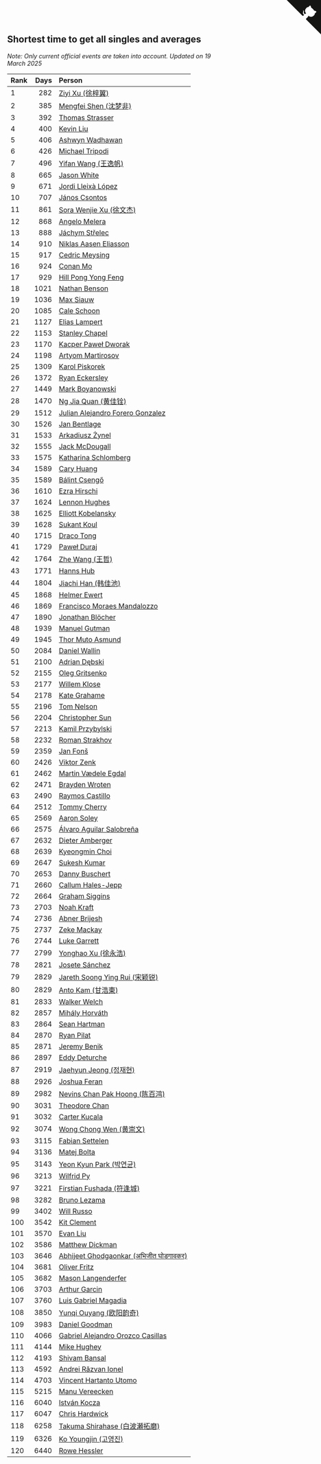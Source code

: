 ## Shortest time to get all singles and averages

*Note: Only current official events are taken into account.*
*Updated on 19 March 2025*

| Rank | Days | Person |
| :--- | ---: | :--- |
| 1 | 282 | [Ziyi Xu (徐梓翼)](https://www.worldcubeassociation.org/persons/2023XUZI01) |
| 2 | 385 | [Mengfei Shen (沈梦非)](https://www.worldcubeassociation.org/persons/2018SHEN07) |
| 3 | 392 | [Thomas Strasser](https://www.worldcubeassociation.org/persons/2022STRA10) |
| 4 | 400 | [Kevin Liu](https://www.worldcubeassociation.org/persons/2023LIUK02) |
| 5 | 406 | [Ashwyn Wadhawan](https://www.worldcubeassociation.org/persons/2022WADH02) |
| 6 | 426 | [Michael Tripodi](https://www.worldcubeassociation.org/persons/2021TRIP01) |
| 7 | 496 | [Yifan Wang (王逸帆)](https://www.worldcubeassociation.org/persons/2017WANY29) |
| 8 | 665 | [Jason White](https://www.worldcubeassociation.org/persons/2016WHIT16) |
| 9 | 671 | [Jordi Lleixà López](https://www.worldcubeassociation.org/persons/2023LOPE09) |
| 10 | 707 | [János Csontos](https://www.worldcubeassociation.org/persons/2022CSON01) |
| 11 | 861 | [Sora Wenjie Xu (徐文杰)](https://www.worldcubeassociation.org/persons/2016XUWE02) |
| 12 | 868 | [Angelo Melera](https://www.worldcubeassociation.org/persons/2022MELE01) |
| 13 | 888 | [Jáchym Střelec](https://www.worldcubeassociation.org/persons/2022STRE03) |
| 14 | 910 | [Niklas Aasen Eliasson](https://www.worldcubeassociation.org/persons/2021ELIA01) |
| 15 | 917 | [Cedric Meysing](https://www.worldcubeassociation.org/persons/2017MEYS02) |
| 16 | 924 | [Conan Mo](https://www.worldcubeassociation.org/persons/2020MOCO01) |
| 17 | 929 | [Hill Pong Yong Feng](https://www.worldcubeassociation.org/persons/2017FENG10) |
| 18 | 1021 | [Nathan Benson](https://www.worldcubeassociation.org/persons/2022BENS01) |
| 19 | 1036 | [Max Siauw](https://www.worldcubeassociation.org/persons/2017SIAU02) |
| 20 | 1085 | [Cale Schoon](https://www.worldcubeassociation.org/persons/2014SCHO02) |
| 21 | 1127 | [Elias Lampert](https://www.worldcubeassociation.org/persons/2021LAMP01) |
| 22 | 1153 | [Stanley Chapel](https://www.worldcubeassociation.org/persons/2016CHAP04) |
| 23 | 1170 | [Kacper Paweł Dworak](https://www.worldcubeassociation.org/persons/2020DWOR01) |
| 24 | 1198 | [Artyom Martirosov](https://www.worldcubeassociation.org/persons/2016MART29) |
| 25 | 1309 | [Karol Piskorek](https://www.worldcubeassociation.org/persons/2021PISK01) |
| 26 | 1372 | [Ryan Eckersley](https://www.worldcubeassociation.org/persons/2019ECKE02) |
| 27 | 1449 | [Mark Boyanowski](https://www.worldcubeassociation.org/persons/2014BOYA01) |
| 28 | 1470 | [Ng Jia Quan (黄佳铨)](https://www.worldcubeassociation.org/persons/2015QUAN03) |
| 29 | 1512 | [Julian Alejandro Forero Gonzalez](https://www.worldcubeassociation.org/persons/2018GONZ30) |
| 30 | 1526 | [Jan Bentlage](https://www.worldcubeassociation.org/persons/2010BENT01) |
| 31 | 1533 | [Arkadiusz Żynel](https://www.worldcubeassociation.org/persons/2018ZYNE01) |
| 32 | 1555 | [Jack McDougall](https://www.worldcubeassociation.org/persons/2020MCDO01) |
| 33 | 1575 | [Katharina Schlomberg](https://www.worldcubeassociation.org/persons/2020SCHL01) |
| 34 | 1589 | [Cary Huang](https://www.worldcubeassociation.org/persons/2015HUAN48) |
| 35 | 1589 | [Bálint Csengő](https://www.worldcubeassociation.org/persons/2019CSEN01) |
| 36 | 1610 | [Ezra Hirschi](https://www.worldcubeassociation.org/persons/2019HIRS01) |
| 37 | 1624 | [Lennon Hughes](https://www.worldcubeassociation.org/persons/2017HUGH04) |
| 38 | 1625 | [Elliott Kobelansky](https://www.worldcubeassociation.org/persons/2019KOBE03) |
| 39 | 1628 | [Sukant Koul](https://www.worldcubeassociation.org/persons/2014KOUL01) |
| 40 | 1715 | [Draco Tong](https://www.worldcubeassociation.org/persons/2020TONG02) |
| 41 | 1729 | [Paweł Duraj](https://www.worldcubeassociation.org/persons/2016DURA09) |
| 42 | 1764 | [Zhe Wang (王哲)](https://www.worldcubeassociation.org/persons/2019WANZ21) |
| 43 | 1771 | [Hanns Hub](https://www.worldcubeassociation.org/persons/2013HUBH01) |
| 44 | 1804 | [Jiachi Han (韩佳池)](https://www.worldcubeassociation.org/persons/2014HANJ02) |
| 45 | 1868 | [Helmer Ewert](https://www.worldcubeassociation.org/persons/2015EWER01) |
| 46 | 1869 | [Francisco Moraes Mandalozzo](https://www.worldcubeassociation.org/persons/2017MAND13) |
| 47 | 1890 | [Jonathan Blöcher](https://www.worldcubeassociation.org/persons/2018BLOC01) |
| 48 | 1939 | [Manuel Gutman](https://www.worldcubeassociation.org/persons/2017GUTM01) |
| 49 | 1945 | [Thor Muto Asmund](https://www.worldcubeassociation.org/persons/2017ASMU01) |
| 50 | 2084 | [Daniel Wallin](https://www.worldcubeassociation.org/persons/2013WALL03) |
| 51 | 2100 | [Adrian Dębski](https://www.worldcubeassociation.org/persons/2017DEBS01) |
| 52 | 2155 | [Oleg Gritsenko](https://www.worldcubeassociation.org/persons/2011GRIT01) |
| 53 | 2177 | [Willem Klose](https://www.worldcubeassociation.org/persons/2017KLOS01) |
| 54 | 2178 | [Kate Grahame](https://www.worldcubeassociation.org/persons/2018GRAH05) |
| 55 | 2196 | [Tom Nelson](https://www.worldcubeassociation.org/persons/2013NELS01) |
| 56 | 2204 | [Christopher Sun](https://www.worldcubeassociation.org/persons/2017SUNC02) |
| 57 | 2213 | [Kamil Przybylski](https://www.worldcubeassociation.org/persons/2016PRZY01) |
| 58 | 2232 | [Roman Strakhov](https://www.worldcubeassociation.org/persons/2012STRA02) |
| 59 | 2359 | [Jan Fonš](https://www.worldcubeassociation.org/persons/2017FONS04) |
| 60 | 2426 | [Viktor Zenk](https://www.worldcubeassociation.org/persons/2016ZENK01) |
| 61 | 2462 | [Martin Vædele Egdal](https://www.worldcubeassociation.org/persons/2013EGDA02) |
| 62 | 2471 | [Brayden Wroten](https://www.worldcubeassociation.org/persons/2018WROT01) |
| 63 | 2490 | [Raymos Castillo](https://www.worldcubeassociation.org/persons/2017CAST41) |
| 64 | 2512 | [Tommy Cherry](https://www.worldcubeassociation.org/persons/2015CHER07) |
| 65 | 2569 | [Aaron Soley](https://www.worldcubeassociation.org/persons/2017SOLE01) |
| 66 | 2575 | [Álvaro Aguilar Salobreña](https://www.worldcubeassociation.org/persons/2015SALO01) |
| 67 | 2632 | [Dieter Amberger](https://www.worldcubeassociation.org/persons/2016AMBE02) |
| 68 | 2639 | [Kyeongmin Choi](https://www.worldcubeassociation.org/persons/2017CHOI07) |
| 69 | 2647 | [Sukesh Kumar](https://www.worldcubeassociation.org/persons/2017KUMA30) |
| 70 | 2653 | [Danny Buschert](https://www.worldcubeassociation.org/persons/2017BUSC03) |
| 71 | 2660 | [Callum Hales-Jepp](https://www.worldcubeassociation.org/persons/2012HALE01) |
| 72 | 2664 | [Graham Siggins](https://www.worldcubeassociation.org/persons/2016SIGG01) |
| 73 | 2703 | [Noah Kraft](https://www.worldcubeassociation.org/persons/2016KRAF01) |
| 74 | 2736 | [Abner Brijesh](https://www.worldcubeassociation.org/persons/2016BRIJ01) |
| 75 | 2737 | [Zeke Mackay](https://www.worldcubeassociation.org/persons/2015MACK06) |
| 76 | 2744 | [Luke Garrett](https://www.worldcubeassociation.org/persons/2017GARR05) |
| 77 | 2799 | [Yonghao Xu (徐永浩)](https://www.worldcubeassociation.org/persons/2017XUYO01) |
| 78 | 2821 | [Josete Sánchez](https://www.worldcubeassociation.org/persons/2015SANC18) |
| 79 | 2829 | [Jareth Soong Ying Rui (宋颖锐)](https://www.worldcubeassociation.org/persons/2016SOON01) |
| 80 | 2829 | [Anto Kam (甘浩東)](https://www.worldcubeassociation.org/persons/2017TUNG13) |
| 81 | 2833 | [Walker Welch](https://www.worldcubeassociation.org/persons/2011WELC01) |
| 82 | 2857 | [Mihály Horváth](https://www.worldcubeassociation.org/persons/2016HORV04) |
| 83 | 2864 | [Sean Hartman](https://www.worldcubeassociation.org/persons/2016HART02) |
| 84 | 2870 | [Ryan Pilat](https://www.worldcubeassociation.org/persons/2016PILA03) |
| 85 | 2871 | [Jeremy Benik](https://www.worldcubeassociation.org/persons/2016BENI05) |
| 86 | 2897 | [Eddy Deturche](https://www.worldcubeassociation.org/persons/2014DETU01) |
| 87 | 2919 | [Jaehyun Jeong (정재현)](https://www.worldcubeassociation.org/persons/2016JEON02) |
| 88 | 2926 | [Joshua Feran](https://www.worldcubeassociation.org/persons/2011FERA01) |
| 89 | 2982 | [Nevins Chan Pak Hoong (陈百鸿)](https://www.worldcubeassociation.org/persons/2010CHAN20) |
| 90 | 3031 | [Theodore Chan](https://www.worldcubeassociation.org/persons/2016CHAN25) |
| 91 | 3032 | [Carter Kucala](https://www.worldcubeassociation.org/persons/2015KUCA01) |
| 92 | 3074 | [Wong Chong Wen (黄崇文)](https://www.worldcubeassociation.org/persons/2014WENW01) |
| 93 | 3115 | [Fabian Settelen](https://www.worldcubeassociation.org/persons/2015SETT01) |
| 94 | 3136 | [Matej Bolta](https://www.worldcubeassociation.org/persons/2015BOLT01) |
| 95 | 3143 | [Yeon Kyun Park (박연균)](https://www.worldcubeassociation.org/persons/2016PARK10) |
| 96 | 3213 | [Wilfrid Py](https://www.worldcubeassociation.org/persons/2016PYWI01) |
| 97 | 3221 | [Firstian Fushada (符逢城)](https://www.worldcubeassociation.org/persons/2015FUSH01) |
| 98 | 3282 | [Bruno Lezama](https://www.worldcubeassociation.org/persons/2014LEZA02) |
| 99 | 3402 | [Will Russo](https://www.worldcubeassociation.org/persons/2015RUSS03) |
| 100 | 3542 | [Kit Clement](https://www.worldcubeassociation.org/persons/2008CLEM01) |
| 101 | 3570 | [Evan Liu](https://www.worldcubeassociation.org/persons/2009LIUE01) |
| 102 | 3586 | [Matthew Dickman](https://www.worldcubeassociation.org/persons/2013DICK01) |
| 103 | 3646 | [Abhijeet Ghodgaonkar (अभिजीत घोडगावकर)](https://www.worldcubeassociation.org/persons/2013GHOD01) |
| 104 | 3681 | [Oliver Fritz](https://www.worldcubeassociation.org/persons/2014FRIT02) |
| 105 | 3682 | [Mason Langenderfer](https://www.worldcubeassociation.org/persons/2013LANG03) |
| 106 | 3703 | [Arthur Garcin](https://www.worldcubeassociation.org/persons/2014GARC27) |
| 107 | 3760 | [Luis Gabriel Magadia](https://www.worldcubeassociation.org/persons/2014MAGA04) |
| 108 | 3850 | [Yunqi Ouyang (欧阳韵奇)](https://www.worldcubeassociation.org/persons/2007YUNQ01) |
| 109 | 3983 | [Daniel Goodman](https://www.worldcubeassociation.org/persons/2013GOOD01) |
| 110 | 4066 | [Gabriel Alejandro Orozco Casillas](https://www.worldcubeassociation.org/persons/2008CASI01) |
| 111 | 4144 | [Mike Hughey](https://www.worldcubeassociation.org/persons/2007HUGH01) |
| 112 | 4193 | [Shivam Bansal](https://www.worldcubeassociation.org/persons/2011BANS02) |
| 113 | 4592 | [Andrei Răzvan Ionel](https://www.worldcubeassociation.org/persons/2012IONE01) |
| 114 | 4703 | [Vincent Hartanto Utomo](https://www.worldcubeassociation.org/persons/2010UTOM01) |
| 115 | 5215 | [Manu Vereecken](https://www.worldcubeassociation.org/persons/2010VERE01) |
| 116 | 6040 | [István Kocza](https://www.worldcubeassociation.org/persons/2005KOCZ01) |
| 117 | 6047 | [Chris Hardwick](https://www.worldcubeassociation.org/persons/2003HARD01) |
| 118 | 6258 | [Takuma Shirahase (白波瀬拓磨)](https://www.worldcubeassociation.org/persons/2007SHIR01) |
| 119 | 6326 | [Ko Youngjin (고영진)](https://www.worldcubeassociation.org/persons/2007YOUN04) |
| 120 | 6440 | [Rowe Hessler](https://www.worldcubeassociation.org/persons/2007HESS01) |


<a href="https://github.com/JustinTimeCuber/wca_statistics" class="github-corner" aria-label="View source on Github"><svg width="80" height="80" viewBox="0 0 250 250" style="fill:#151513; color:#fff; position: absolute; top: 0; border: 0; right: 0;" aria-hidden="true"><path d="M0,0 L115,115 L130,115 L142,142 L250,250 L250,0 Z"></path><path d="M128.3,109.0 C113.8,99.7 119.0,89.6 119.0,89.6 C122.0,82.7 120.5,78.6 120.5,78.6 C119.2,72.0 123.4,76.3 123.4,76.3 C127.3,80.9 125.5,87.3 125.5,87.3 C122.9,97.6 130.6,101.9 134.4,103.2" fill="currentColor" style="transform-origin: 130px 106px;" class="octo-arm"></path><path d="M115.0,115.0 C114.9,115.1 118.7,116.5 119.8,115.4 L133.7,101.6 C136.9,99.2 139.9,98.4 142.2,98.6 C133.8,88.0 127.5,74.4 143.8,58.0 C148.5,53.4 154.0,51.2 159.7,51.0 C160.3,49.4 163.2,43.6 171.4,40.1 C171.4,40.1 176.1,42.5 178.8,56.2 C183.1,58.6 187.2,61.8 190.9,65.4 C194.5,69.0 197.7,73.2 200.1,77.6 C213.8,80.2 216.3,84.9 216.3,84.9 C212.7,93.1 206.9,96.0 205.4,96.6 C205.1,102.4 203.0,107.8 198.3,112.5 C181.9,128.9 168.3,122.5 157.7,114.1 C157.9,116.9 156.7,120.9 152.7,124.9 L141.0,136.5 C139.8,137.7 141.6,141.9 141.8,141.8 Z" fill="currentColor" class="octo-body"></path></svg></a><style>.github-corner:hover .octo-arm{animation:octocat-wave 560ms ease-in-out}@keyframes octocat-wave{0%,100%{transform:rotate(0)}20%,60%{transform:rotate(-25deg)}40%,80%{transform:rotate(10deg)}}@media (max-width:500px){.github-corner:hover .octo-arm{animation:none}.github-corner .octo-arm{animation:octocat-wave 560ms ease-in-out}}</style>
